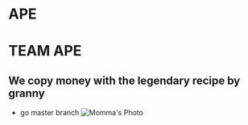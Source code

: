 # APE
# TEAM APE
## We copy money with the legendary recipe by granny 
- go master branch
![Momma's Photo](https://user-images.githubusercontent.com/54531407/113542223-c7311500-961e-11eb-9d58-20d737854f8e.png)
